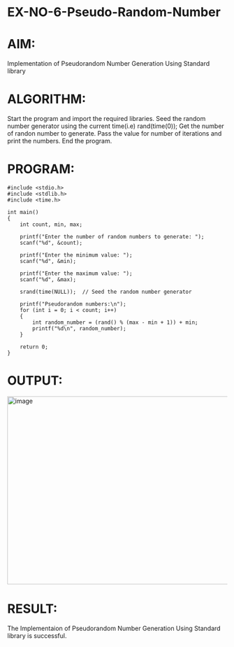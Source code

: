 # EX-NO-6-Pseudo-Random-Number

# AIM: 
Implementation of Pseudorandom Number Generation Using Standard library

# ALGORITHM:
Start the program and import the required libraries.
Seed the random number generator using the current time(i.e) rand(time(0));
Get the number of randon number to generate.
Pass the value for number of iterations and print the numbers.
End the program.

# PROGRAM:
~~~
#include <stdio.h>
#include <stdlib.h>
#include <time.h>

int main() 
{
    int count, min, max;

    printf("Enter the number of random numbers to generate: ");
    scanf("%d", &count);

    printf("Enter the minimum value: ");
    scanf("%d", &min);

    printf("Enter the maximum value: ");
    scanf("%d", &max);

    srand(time(NULL));  // Seed the random number generator

    printf("Pseudorandom numbers:\n");
    for (int i = 0; i < count; i++) 
    {
        int random_number = (rand() % (max - min + 1)) + min;
        printf("%d\n", random_number);
    }

    return 0;
}
~~~
# OUTPUT:
<img width="691" height="430" alt="image" src="https://github.com/user-attachments/assets/b6255250-e838-4cfe-9ceb-9672283085d4" />


# RESULT:
The Implementaion of Pseudorandom Number Generation Using Standard library is successful.
